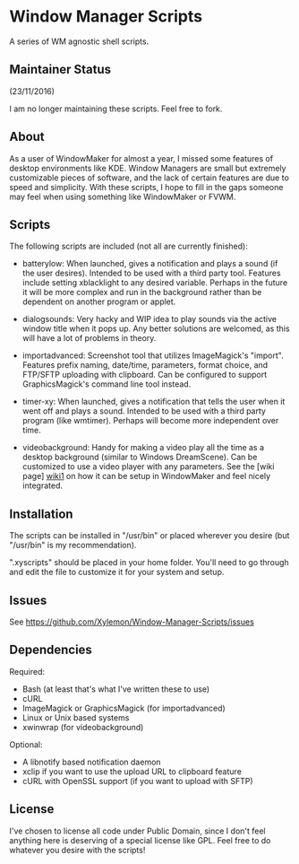 Window Manager Scripts
======================

A series of WM agnostic shell scripts.

Maintainer Status
-----------------

(23/11/2016)

I am no longer maintaining these scripts. Feel free to fork.

About
-----

As a user of WindowMaker for almost a year, I missed some features of
desktop environments like KDE. Window Managers are small but extremely
customizable pieces of software, and the lack of certain features are due to
speed and simplicity. With these scripts, I hope to fill in the gaps someone
may feel when using something like WindowMaker or FVWM.

Scripts
-------

The following scripts are included (not all are currently finished):

- batterylow: When launched, gives a notification and plays a sound (if the 
  user desires). Intended to be used with a third party tool. Features 
  include setting xblacklight to any desired variable. Perhaps in the 
  future it will be more complex and run in the background rather than be 
  dependent on another program or applet.

- dialogsounds: Very hacky and WIP idea to play sounds via the active 
  window title when it pops up. Any better solutions are welcomed, as this 
  will have a lot of problems in theory.

- importadvanced: Screenshot tool that utilizes ImageMagick's 
  "import". Features prefix naming, date/time, parameters, format choice, 
  and FTP/SFTP uploading with clipboard. Can be configured to support 
  GraphicsMagick's command line tool instead.

- timer-xy: When launched, gives a notification that tells the user when it 
  went off and plays a sound. Intended to be used with a third party 
  program (like wmtimer). Perhaps will become more independent over time.

- videobackground: Handy for making a video play all the time as a desktop 
  background (similar to Windows DreamScene). Can be customized to use a 
  video player with any parameters. See the [wiki page] [wiki1] on how it 
  can be setup in WindowMaker and feel nicely integrated.

[wiki1]: https://github.com/Xylemon/Window-Manager-Scripts/wiki/Integrating-Videobackground-with-WindowMaker

Installation
------------

The scripts can be installed in "/usr/bin" or placed wherever you desire
(but "/usr/bin" is my recommendation).

".xyscripts" should be placed in your home folder. You'll need to go through
and edit the file to customize it for your system and setup.

Issues
------

See https://github.com/Xylemon/Window-Manager-Scripts/issues

Dependencies
------------

Required:

- Bash (at least that's what I've written these to use)
- cURL
- ImageMagick or GraphicsMagick (for importadvanced)
- Linux or Unix based systems
- xwinwrap (for videobackground)

Optional:

- A libnotify based notification daemon
- xclip if you want to use the upload URL to clipboard feature
- cURL with OpenSSL support (if you want to upload with SFTP)


License
-------

I've chosen to license all code under Public Domain, since I don't feel
anything here is deserving of a special license like GPL. Feel free to
do whatever you desire with the scripts!